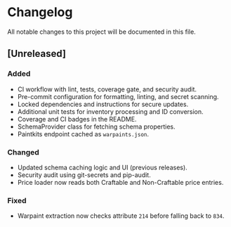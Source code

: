 # Changelog

All notable changes to this project will be documented in this file.

## [Unreleased]
### Added
- CI workflow with lint, tests, coverage gate, and security audit.
- Pre-commit configuration for formatting, linting, and secret scanning.
- Locked dependencies and instructions for secure updates.
- Additional unit tests for inventory processing and ID conversion.
- Coverage and CI badges in the README.
- SchemaProvider class for fetching schema properties.
- Paintkits endpoint cached as `warpaints.json`.

### Changed
- Updated schema caching logic and UI (previous releases).
- Security audit using git-secrets and pip-audit.
- Price loader now reads both Craftable and Non-Craftable price entries.

### Fixed
- Warpaint extraction now checks attribute `214` before falling back to `834`.
